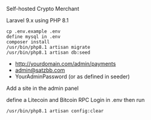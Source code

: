 Self-hosted Crypto Merchant

Laravel 9.x using PHP 8.1
```
cp .env.example .env
define mysql in .env
composer install
/usr/bin/php8.1 artisan migrate
/usr/bin/php8.1 artisan db:seed
```
- http://yourdomain.com/admin/payments
- admin@satzbb.com
- YourAdminPassword (or as defined in seeder)

Add a site in the admin panel

define a Litecoin and Bitcoin RPC Login in .env then run 

```
/usr/bin/php8.1 artisan config:clear
```
